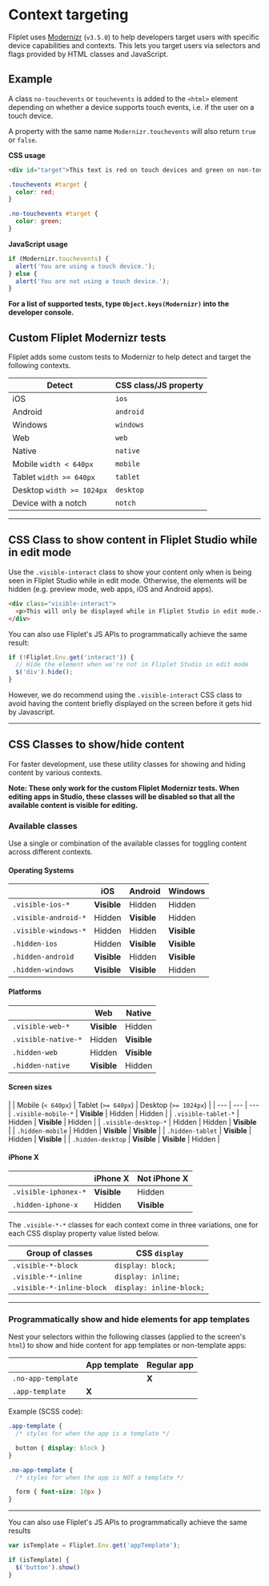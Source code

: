 # Context targeting

Fliplet uses [Modernizr](https://modernizr.com/) (`v3.5.0`) to help developers target users with specific device capabilities and contexts. This lets you target users via selectors and flags provided by HTML classes and JavaScript.

## Example

A class `no-touchevents` or `touchevents` is added to the `<html>` element depending on whether a device supports touch events, i.e. if the user on a touch device.

A property with the same name `Modernizr.touchevents` will also return `true` or `false`.

**CSS usage**

```html
<div id="target">This text is red on touch devices and green on non-touch devices.</div>
```

```css
.touchevents #target {
  color: red;
}

.no-touchevents #target {
  color: green;
}
```

**JavaScript usage**

```js
if (Modernizr.touchevents) {
  alert('You are using a touch device.');
} else {
  alert('You are not using a touch device.');
}
```

**For a list of supported tests, type `Object.keys(Modernizr)` into the developer console.**

## Custom Fliplet Modernizr tests

Fliplet adds some custom tests to Modernizr to help detect and target the following contexts.

| Detect | CSS class/JS property |
| --- | --- |
| iOS | `ios` |
| Android | `android` |
| Windows | `windows` |
| Web | `web` |
| Native | `native` |
| Mobile `width < 640px` | `mobile` |
| Tablet `width >= 640px` | `tablet` |
| Desktop `width >= 1024px` | `desktop` |
| Device with a notch | `notch` |

---

## CSS Class to show content in Fliplet Studio while in edit mode

Use the `.visible-interact` class to show your content only when is being seen in Fliplet Studio while in edit mode. Otherwise, the elements will be hidden (e.g. preview mode, web apps, iOS and Android apps).

```html
<div class="visible-interact">
  <p>This will only be displayed while in Fliplet Studio in edit mode.</p>
</div>
```

You can also use Fliplet's JS APIs to programmatically achieve the same result:

```js
if (!Fliplet.Env.get('interact')) {
  // Hide the element when we're not in Fliplet Studio in edit mode
  $('div').hide();
}
```

However, we do recommend using the `.visible-interact` CSS class to avoid having the content briefly displayed on the screen before it gets hid by Javascript.

---

## CSS Classes to show/hide content

For faster development, use these utility classes for showing and hiding content by various contexts.

**Note: These only work for the custom Fliplet Modernizr tests. When editing apps in Studio, these classes will be disabled so that all the available content is visible for editing.**

### Available classes

Use a single or combination of the available classes for toggling content across different contexts.

#### Operating Systems

|   | iOS | Android | Windows |
| --- | --- | --- | --- |
| `.visible-ios-*` | **Visible** | Hidden | Hidden |
| `.visible-android-*` | Hidden | **Visible** | Hidden |
| `.visible-windows-*` | Hidden | Hidden | **Visible** |
| `.hidden-ios` | Hidden | **Visible** | **Visible** |
| `.hidden-android` | **Visible** | Hidden | **Visible** |
| `.hidden-windows` | **Visible** | **Visible** | Hidden |

#### Platforms

|   | Web | Native |
| --- | --- | ---
| `.visible-web-*` | **Visible** | Hidden |
| `.visible-native-*` | Hidden | **Visible** |
| `.hidden-web` | Hidden | **Visible** |
| `.hidden-native` | **Visible** | Hidden |

#### Screen sizes

|   | Mobile (`< 640px`) | Tablet (`>= 640px`) | Desktop (`>= 1024px`) |
| --- | --- | ---
| `.visible-mobile-*` | **Visible** | Hidden | Hidden |
| `.visible-tablet-*` | Hidden | **Visible** | Hidden |
| `.visible-desktop-*` | Hidden | Hidden | **Visible** |
| `.hidden-mobile` | Hidden | **Visible** | **Visible** |
| `.hidden-tablet` | **Visible** | Hidden | **Visible** |
| `.hidden-desktop` | **Visible** | **Visible** | Hidden |

#### iPhone X

|   | iPhone X | Not iPhone X |
| --- | --- | ---
| `.visible-iphonex-*` | **Visible** | Hidden |
| `.hidden-iphone-x` | Hidden | **Visible** |

The `.visible-*-*` classes for each context come in three variations, one for each CSS display property value listed below.

| Group of classes | CSS `display` |
| --- | --- |
| `.visible-*-block` |  `display: block;` |
| `.visible-*-inline` |  `display: inline;` |
| `.visible-*-inline-block` |  `display: inline-block;` |

---

### Programmatically show and hide elements for app templates

Nest your selectors within the following classes (applied to the screen's `html`) to show and hide content for app templates or non-template apps:

|   | App template | Regular app |
| --- | --- | ---
| `.no-app-template` |   | **X** |
| `.app-template` | **X** |   |

Example (SCSS code):

```scss
.app-template {
  /* styles for when the app is a template */

  button { display: block }
}

.no-app-template {
  /* styles for when the app is NOT a template */

  form { font-size: 10px }
}
```

---

You can also use Fliplet's JS APIs to programmatically achieve the same results

```js
var isTemplate = Fliplet.Env.get('appTemplate');

if (isTemplate) {
  $('button').show()
}
```
